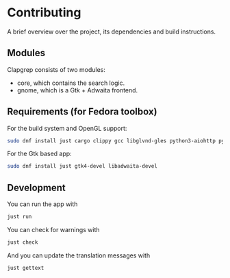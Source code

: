 # Contributing

A brief overview over the project, its dependencies and build instructions.

## Modules

Clapgrep consists of two modules:

- core, which contains the search logic.
- gnome, which is a Gtk + Adwaita frontend.

## Requirements (for Fedora toolbox)

For the build system and OpenGL support:

```sh
sudo dnf install just cargo clippy gcc libglvnd-gles python3-aiohttp python3-toml
```

For the Gtk based app:

```sh
sudo dnf install just gtk4-devel libadwaita-devel
```

## Development

You can run the app with

```sh
just run
```

You can check for warnings with

```sh
just check
```

And you can update the translation messages with

```sh
just gettext
```
